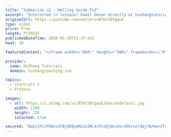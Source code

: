 ```yaml
---
title: "Submarine LE - Walling Guide PvZ"
excerpt: "Interested in lessons? Email Devon directly at hushangtutorials@outlook.com ------------------------------------------------------------------------------------------------------- Want to support HuShang Tutorials directly? Patreon is a website where you can contribute a monthly donation that will help"
originalUrl: https://youtube.com/watch?v=B7efzDtgquE
type: video
price: Free
length: PT2M23S
publishedDateTime: 2020-05-29T21:37:42Z
heat: 50

featuredContent: "<iframe width=\"800\" height=\"500\" frameborder=\"0\" src=\"https://www.youtube.com/embed/B7efzDtgquE\" allow=\"accelerometer; autoplay; encrypted-media; gyroscope; picture-in-picture\" allowfullscreen></iframe>"

provider:
  name: HuShang Tutorials
  domain: hushangcoaching.com

topics:
  - StarCraft 2
  - Protoss

images:
  - url: https://i.ytimg.com/vi/B7efzDtgquE/maxresdefault.jpg
    width: 1280
    height: 720
    isCached: true

secured: "AqSiIPiYF6Qns3CBjOD9ywMxzLONl4/htsBjQeids+JOSrnzldqj78/Kw+ZTdyDfx5MSj7dwGzhxwjy3NATl2xfA+dsHvp+TkpfrKTLipTry+ijGY5uBAEXQDP9A8jGcnGEb2yYnBSHk3wpUw/fQKlssuclGXZ5HkWwAJs7y+3fE93nLYG79vJRg7gkNHE35A5nj4ITRChMsvSdZW51NQAVcc5N304vq7KnLtePB5GAbbzuEmCyfzPIz3wDI9fBJr5VC9T+R9+UY86PPCd0FbLz+Oc1k5P3JtpMHbnZTSxuaKrv2Hr6wnU54kahRqANJ4WAWiI30JxP29gYjJYTWlhaflmFhybrnoWfeKToPwg97rOsC6/lZaqvMhjeNNHBmgxI7eckqIWEAbE2kIY/6Y8CK6XgkU5vz2bz2e/EQ6Tk=;e6XsD3WI/9fWqEnMT95BPA=="
---
```


